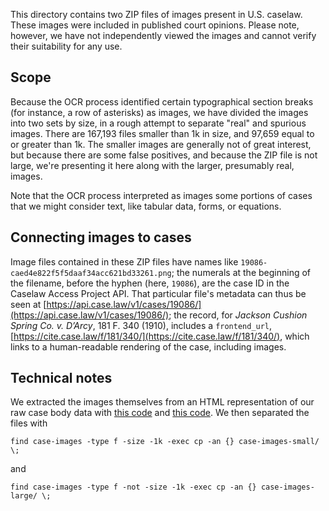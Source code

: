 This directory contains two ZIP files of images present in
U.S. caselaw. These images were included in published court opinions. Please note, however, we have not independently viewed the images and cannot verify their suitability for any use.

Scope
-----
Because the OCR process identified certain typographical section
breaks (for instance, a row of asterisks) as images, we have divided
the images into two sets by size, in a rough attempt to separate
"real" and spurious images. There are 167,193 files smaller than 1k in
size, and 97,659 equal to or greater than 1k. The smaller images are
generally not of great interest, but because there are some false
positives, and because the ZIP file is not large, we're presenting it
here along with the larger, presumably real, images.

Note that the OCR process interpreted as images some portions of cases
that we might consider text, like tabular data, forms, or equations.

Connecting images to cases
--------------------------
Image files contained in these ZIP files have names like
`19086-caed4e822f5f5daaf34acc621bd33261.png`; the numerals at the
beginning of the filename, before the hyphen (here, `19086`), are the
case ID in the Caselaw Access Project API. That particular file's
metadata can thus be seen at
[https://api.case.law/v1/cases/19086/](https://api.case.law/v1/cases/19086/);
the record, for _Jackson Cushion Spring Co. v. D’Arcy_, 181 F. 340
(1910), includes a `frontend_url`,
[https://cite.case.law/f/181/340/](https://cite.case.law/f/181/340/),
which links to a human-readable rendering of the case, including
images.

Technical notes
---------------
We extracted the images themselves from an HTML representation of our
raw case body data with [this
code](https://github.com/harvard-lil/capstone/blob/develop/capstone/capdb/tasks.py#L326-L346)
and [this
code](https://github.com/harvard-lil/capstone/blob/develop/capstone/capdb/models.py#L1190-L1226). We
then separated the files with

    find case-images -type f -size -1k -exec cp -an {} case-images-small/ \;

and

    find case-images -type f -not -size -1k -exec cp -an {} case-images-large/ \;

